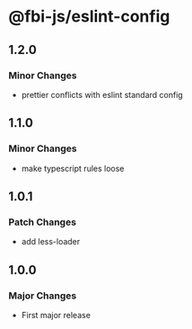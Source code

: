 # @fbi-js/eslint-config

## 1.2.0

### Minor Changes

- prettier conflicts with eslint standard config

## 1.1.0

### Minor Changes

- make typescript rules loose

## 1.0.1

### Patch Changes

- add less-loader

## 1.0.0

### Major Changes

- First major release
